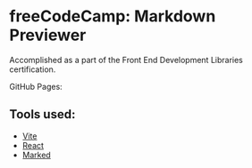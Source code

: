 # freeCodeCamp: Markdown Previewer
Accomplished as a part of the Front End Development Libraries certification.

GitHub Pages: 

## Tools used:
- [Vite](https://vitejs.dev/guide/)
- [React](https://reactjs.org/docs/getting-started.html)
- [Marked](https://marked.js.org/)
